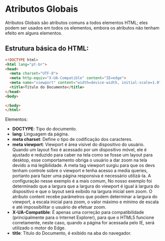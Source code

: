 # Atributos Globais

Atributos Globais são atributos comuns a todos elementos HTML;  eles podem ser usados em todos os elementos, embora os atributos não tenham efeito em alguns elementos.

## Estrutura básica do HTML:

```html
<!DOCTYPE html>
<html lang="pt-br">
<head>
  <meta charset="UTF-8">
  <meta http-equiv="X-UA-Compatible" content="IE=edge">
  <meta name="viewport" content="width=device-width, initial-scale=1.0">
  <title>Titulo do Documento</title>
</head>
<body>
    
</body>
</html>
```

Elementos:

- **DOCTYPE**: Tipo do documento.
- **lang**: Linguagem da página.
- **meta charset**: Define o tipo de codificação dos caracteres.
- **meta viewport**: Viewport é área visível do dispositivo do usuário. Quando um layout fixo é acessado por um dispositivo móvel, ele é ajustado e reduzido para caber na tela como se fosse um layout para desktop, esse comportamento obriga o usuário a dar zoom na tela devido a má legibilidade. A meta tag viewport surgiu para que os devs tenham controle sobre o viewport e tenha acesso a media queries, portanto para fazer uma página responsiva é necessário utilizá-la. A configuração nesse exemplo é a mais comum, No nosso exemplo foi determinado que a largura que a largura do viewport é igual à largura do dispositivo e que o layout será exibido na largura inicial sem zoom. O atributo content recebe parâmetros que podem determinar a largura do viewport, a escala inicial para zoom, o valor máximo e mínimo de escala e até impossibilitar o usuário de efetuar zoom.
- **X-UA-Compatible**: É apenas uma correção para compatibilidade (principalmente para o Internet Explorer), para que o HTML5 funcione corretamente, neste caso, quando a página for acessada pelo IE, será utilizado o motor do Edge.
- **title**: Titulo do Documento, é exibido na aba do navegador.
